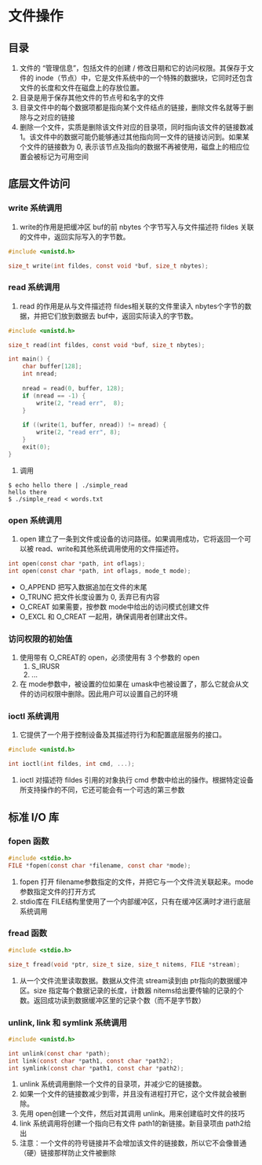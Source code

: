 # 文件操作

## 目录

1. 文件的 “管理信息”，包括文件的创建 / 修改日期和它的访问权限。其保存于文件的 inode（节点）中，它是文件系统中的一个特殊的数据块，它同时还包含文件的长度和文件在磁盘上的存放位置。
2. 目录是用于保存其他文件的节点号和名字的文件
3. 目录文件中的每个数据项都是指向某个文件结点的链接，删除文件名就等于删除与之对应的链接
4. 删除一个文件，实质是删除该文件对应的目录项，同时指向该文件的链接数减 1。该文件中的数据可能仍能够通过其他指向同一文件的链接访问到。如果某个文件的链接数为 0, 表示该节点及指向的数据不再被使用，磁盘上的相应位置会被标记为可用空间



## 底层文件访问

### write 系统调用

1. write的作用是把缓冲区 buf的前 nbytes 个字节写入与文件描述符 fildes 关联的文件中，返回实际写入的字节数。

```c
#include <unistd.h>

size_t write(int fildes, const void *buf, size_t nbytes);
```



### read 系统调用

1. read 的作用是从与文件描述符 fildes相关联的文件里读入 nbytes个字节的数据，并把它们放到数据去 buf中，返回实际读入的字节数。

```c
#include <unistd.h>

size_t read(int fildes, const void *buf, size_t nbytes);
```

```c
int main() {
	char buffer[128];
	int nread;
	
	nread = read(0, buffer, 128);
	if (nread == -1) {
		write(2, "read err",  8);
	}
	
	if ((write(1, buffer, nread)) != nread) {
		write(2, "read err", 8);
	}
	exit(0);
}
```

1. 调用

```shell
$ echo hello there | ./simple_read
hello there
$ ./simple_read < words.txt
```



### open 系统调用

1. open 建立了一条到文件或设备的访问路径。如果调用成功，它将返回一个可以被 read、write和其他系统调用使用的文件描述符。

```c
int open(const char *path, int oflags);
int open(const char *path, int oflags, mode_t mode);
```

- O_APPEND	把写入数据追加在文件的末尾
- O_TRUNC    把文件长度设置为 0, 丢弃已有内容
- O_CREAT    如果需要，按参数 mode中给出的访问模式创建文件
- O_EXCL    和 O_CREAT 一起用，确保调用者创建出文件。



### 访问权限的初始值

1. 使用带有 O_CREAT的 open，必须使用有 3 个参数的 open
   1. S_IRUSR
   2. ...
2. 在 mode参数中，被设置的位如果在 umask中也被设置了，那么它就会从文件的访问权限中删除。因此用户可以设置自己的环境



### ioctl 系统调用

1. 它提供了一个用于控制设备及其描述符行为和配置底层服务的接口。

```c
#include <unistd.h>

int ioctl(int fildes, int cmd, ...);
```

1. ioctl 对描述符 fildes 引用的对象执行 cmd 参数中给出的操作。根据特定设备所支持操作的不同，它还可能会有一个可选的第三参数



## 标准 I/O 库

### fopen 函数

```c
#include <stdio.h>
FILE *fopen(const char *filename, const char *mode);
```

1. fopen 打开 filename参数指定的文件，并把它与一个文件流关联起来。mode 参数指定文件的打开方式
2. stdio库在 FILE结构里使用了一个内部缓冲区，只有在缓冲区满时才进行底层系统调用



### fread 函数

```c
#include <stdio.h>

size_t fread(void *ptr, size_t size, size_t nitems, FILE *stream);
```

1. 从一个文件流里读取数据。数据从文件流 stream读到由 ptr指向的数据缓冲区。size 指定每个数据记录的长度，计数器 nitems给出要传输的记录的个数。返回成功读到数据缓冲区里的记录个数（而不是字节数）



### unlink, link 和 symlink 系统调用

```c
#include <unistd.h>

int unlink(const char *path);
int link(const char *path1, const char *path2);
int symlink(const char *path1, const char *path2);
```

1. unlink 系统调用删除一个文件的目录项，并减少它的链接数。
2. 如果一个文件的链接数减少到零，并且没有进程打开它，这个文件就会被删除。
3. 先用 open创建一个文件，然后对其调用 unlink。用来创建临时文件的技巧
4. link 系统调用将创建一个指向已有文件 path1的新链接。新目录项由 path2给出
5. 注意：一个文件的符号链接并不会增加该文件的链接数，所以它不会像普通（硬）链接那样防止文件被删除

